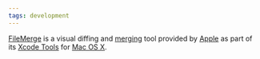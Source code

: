 ```yaml
---
tags: development
---
```


[FileMerge](/wiki/FileMerge) is a visual diffing and [merging](/wiki/merging) tool provided by [Apple](/wiki/Apple) as part of its [Xcode Tools](/wiki/Xcode_Tools) for [Mac OS X](/wiki/Mac_OS_X).
